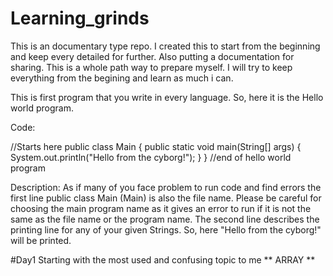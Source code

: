 # Learning_grinds
This is an documentary type repo. I created this to start from the beginning and keep every detailed for further. Also putting a documentation for sharing.
This is a whole path way to prepare myself. I will try to keep everything from the begining and learn as much i can.

This is first program that you write in every language. So, here it is the Hello world program.

Code:

//Starts here
public class Main {
    public static void main(String[] args) {
        System.out.println("Hello from the cyborg!");
    }
}
//end of hello world program 

Description: As if many of you face problem to run code and find errors the first line public class Main (Main) is also the file name. Please be careful for choosing the main program name as it gives an error to run if it is not the same as the file name or the program name. The second line describes the printing line for any of your given Strings. So, here "Hello from the cyborg!" will be printed.


#Day1
Starting with the most used and confusing topic to me ** ARRAY **

